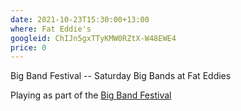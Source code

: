 ```yaml
---
date: 2021-10-23T15:30:00+13:00
where: Fat Eddie's
googleid: ChIJn5gxTTyKMW0RZtX-W48EWE4
price: 0
---
```

Big Band Festival -- Saturday Big Bands at Fat Eddies

Playing as part of the [Big Band Festival](https://www.chchbigbandfest.com/plan-your-festival/fat-eddies-sat)